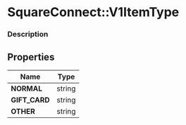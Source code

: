 # SquareConnect::V1ItemType

### Description



## Properties
Name | Type
------------ | -------------
**NORMAL** | string
**GIFT_CARD** | string
**OTHER** | string


